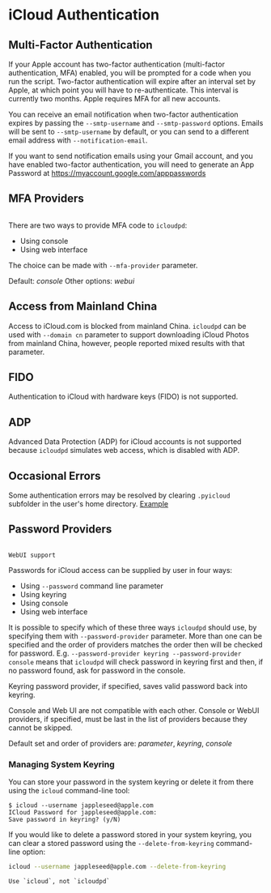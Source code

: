 # iCloud Authentication

## Multi-Factor Authentication

If your Apple account has two-factor authentication (multi-factor authentication, MFA) enabled,
you will be prompted for a code when you run the script. Two-factor authentication will expire after an interval set by Apple,
at which point you will have to re-authenticate. This interval is currently two months. Apple requires MFA for all new accounts.

You can receive an email notification when two-factor authentication expires by passing the
`--smtp-username` and `--smtp-password` options. Emails will be sent to `--smtp-username` by default,
or you can send to a different email address with `--notification-email`.

If you want to send notification emails using your Gmail account, and you have enabled two-factor authentication, you will need to generate an App Password at <https://myaccount.google.com/apppasswords>

## MFA Providers

```{versionadded} 1.21.0
```

There are two ways to provide MFA code to `icloudpd`:
- Using console
- Using web interface

The choice can be made with `--mfa-provider` parameter.

Default: *console*
Other options: *webui*

## Access from Mainland China

Access to iCloud.com is blocked from mainland China. `icloudpd` can be used with `--domain cn` parameter to support downloading iCloud Photos from mainland China, however, people reported mixed results with that parameter.

## FIDO

Authentication to iCloud with hardware keys (FIDO) is not supported.

## ADP

Advanced Data Protection (ADP) for iCloud accounts is not supported because `icloudpd` simulates web access, which is disabled with ADP.

## Occasional Errors

Some authentication errors may be resolved by clearing `.pyicloud` subfolder in the user's home directory. [Example](https://github.com/icloud-photos-downloader/icloud_photos_downloader/issues/772#issuecomment-1950963522)

## Password Providers

```{versionadded} 1.20.0
```
```{versionadded} 1.21.0
WebUI support
```

Passwords for iCloud access can be supplied by user in four ways:
- Using `--password` command line parameter
- Using keyring
- Using console
- Using web interface

It is possible to specify which of these three ways `icloudpd` should use, by specifying them with `--password-provider` parameter. More than one can be specified and the order
of providers matches the order then will be checked for password. E.g. `--password-provider keyring --password-provider console` means that `icloudpd` will check password in keyring first and then, if no password found, ask for password in the console.

Keyring password provider, if specified, saves valid password back into keyring.

Console and Web UI are not compatible with each other. Console or WebUI providers, if specified, must be last in the list of providers because they cannot be skipped.

Default set and order of providers are: *parameter*, *keyring*, *console*

### Managing System Keyring

You can store your password in the system keyring or delete it from there using the `icloud` command-line tool:

```
$ icloud --username jappleseed@apple.com
ICloud Password for jappleseed@apple.com:
Save password in keyring? (y/N)
```

If you would like to delete a password stored in your system keyring,
you can clear a stored password using the `--delete-from-keyring` command-line option:

``` sh
icloud --username jappleseed@apple.com --delete-from-keyring
```

```{note}
Use `icloud`, not `icloudpd`
```
